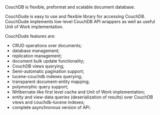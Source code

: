 CouchDB is flexible, preformat and scalable document database.

CouchDude is easy to use and flexible library for accessing CouchDB. CouchDude 
implements low-level CouchDB API wrappers as well as useful Unit of Work implementation.

CouchDude features are:

  * CRUD operations over documents;
  * database management;
  * replication management;
  * document bulk update functionality;
  * CouchDB views querying;
  * Semi-automatic pagination support;
  * lucene-couchdb indexes querying;
  * transparent document-entity mapping;
  * polymorphic query support;
  * NHibernate-like first level cache and Unit of Work implementation;
  * entity and view-data queries (deserialization of results) over CouchDB views and couchdb-lucene indexes;
  * complete asynchronous version of API.
 
